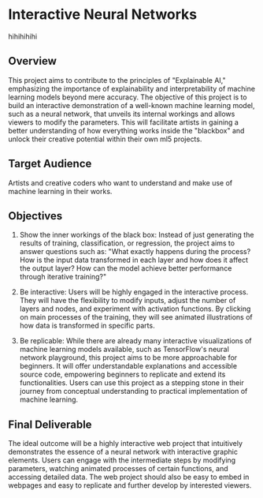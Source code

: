# Interactive Neural Networks

hihihihihi

## Overview

This project aims to contribute to the principles of "Explainable AI," emphasizing the importance of explainability and interpretability of machine learning models beyond mere accuracy. The objective of this project is to build an interactive demonstration of a well-known machine learning model, such as a neural network, that unveils its internal workings and allows viewers to modify the parameters. This will facilitate artists in gaining a better understanding of how everything works inside the "blackbox" and unlock their creative potential within their own ml5 projects.

## Target Audience

Artists and creative coders who want to understand and make use of machine learning in their works.

## Objectives

1. Show the inner workings of the black box: Instead of just generating the results of training, classification, or regression, the project aims to answer questions such as: "What exactly happens during the process? How is the input data transformed in each layer and how does it affect the output layer? How can the model achieve better performance through iterative training?"

2. Be interactive: Users will be highly engaged in the interactive process. They will have the flexibility to modify inputs, adjust the number of layers and nodes, and experiment with activation functions. By clicking on main processes of the training, they will see animated illustrations of how data is transformed in specific parts.

3. Be replicable: While there are already many interactive visualizations of machine learning models available, such as TensorFlow's neural network playground, this project aims to be more approachable for beginners. It will offer understandable explanations and accessible source code, empowering beginners to replicate and extend its functionalities. Users can use this project as a stepping stone in their journey from conceptual understanding to practical implementation of machine learning.

## Final Deliverable

The ideal outcome will be a highly interactive web project that intuitively demonstrates the essence of a neural network with interactive graphic elements. Users can engage with the intermediate steps by modifying parameters, watching animated processes of certain functions, and accessing detailed data. The web project should also be easy to embed in webpages and easy to replicate and further develop by interested viewers.
